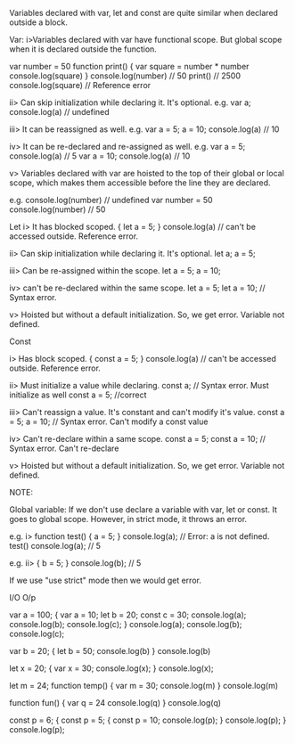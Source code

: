 Variables declared with var, let and const are quite similar when declared outside a block.

Var:
i>Variables declared with var have functional scope. But global scope when it is declared outside the function.

var number = 50
function print() {
  var square = number * number
  console.log(square)
}
console.log(number) // 50
print() // 2500
console.log(square) // Reference error

ii> Can skip initialization while declaring it. It's optional.
e.g. var a;
    console.log(a) // undefined
    
iii> It can be reassigned as well.
e.g. var a = 5;
     a = 10;
     console.log(a) // 10

iv> It can be re-declared and re-assigned as well.
e.g. var a = 5;
    console.log(a) // 5
     var a = 10;
     console.log(a) // 10
    
v> Variables declared with var are hoisted to the top of their global or local scope, which makes them accessible before the line they are declared.

e.g.
console.log(number) // undefined
var number = 50
console.log(number) // 50

Let
i> It has blocked scoped.
    {
        let a = 5;
    }
    console.log(a) // can't be accessed outside. Reference error.

ii> Can skip initialization while declaring it. It's optional.
    let a;
    a = 5;

iii> Can be re-assigned within the scope.
    let a = 5;
    a = 10;

iv> can't be re-declared within the same scope.
    let a = 5;
    let a = 10; // Syntax error.

v> Hoisted but without a default initialization. So, we get error. Variable not defined.

Const

i> Has block scoped.
    {
        const a = 5;
    }
    console.log(a) // can't be accessed outside. Reference error.

ii> Must initialize a value while declaring.
    const a; // Syntax error. Must initialize as well
    const a = 5; //correct

iii> Can't reassign a value. It's constant and can't modify it's value.
    const a = 5;
    a = 10; // Syntax error. Can't modify a const value

iv> Can't re-declare within a same scope.
    const a = 5;
    const a = 10; // Syntax error. Can't re-declare

v> Hoisted but without a default initialization. So, we get error. Variable not defined.

NOTE:

Global variable: If we don't use declare a variable with var, let or const. It goes to global scope.
However, in strict mode, it throws an error.

e.g. i>
function test() {
    a = 5;
}
console.log(a); // Error: a is not defined.
test()
console.log(a); // 5

e.g. ii>
{
  b = 5;
}
console.log(b); // 5

If we use "use strict" mode then we would get error.

I/O O/p

var a = 100;
{
    var a = 10;
    let b = 20;
    const c = 30;
    console.log(a);
    console.log(b);
    console.log(c);
}
console.log(a);
console.log(b);
console.log(c);

var b = 20;
{
    let b = 50;
    console.log(b)
}
console.log(b)

let x = 20;
{
    var x = 30;
    console.log(x);
}
console.log(x);


let m = 24;
function temp() {
    var m = 30;
    console.log(m)
}
console.log(m)


function fun() {
    var q = 24
    console.log(q)
}
console.log(q)


const p = 6;
{
    const p = 5;
    {
        const p = 10;
        console.log(p);
    }
    console.log(p);
}
console.log(p);




